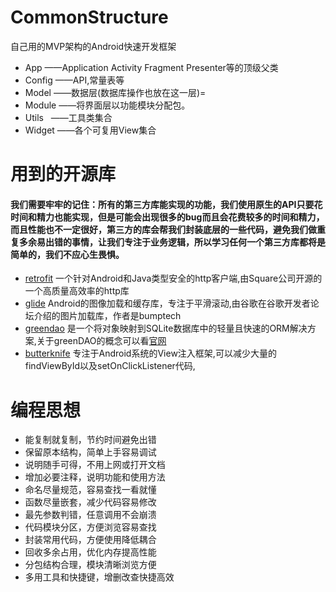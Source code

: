 # CommonStructure
自己用的MVP架构的Android快速开发框架

* App  ——Application Activity Fragment Presenter等的顶级父类
* Config  ——API,常量表等
* Model  ——数据层(数据库操作也放在这一层)=
* Module ——将界面层以功能模块分配包。
* Utils    ——工具类集合
* Widget  ——各个可复用View集合

# 用到的开源库
#### 我们需要牢牢的记住：所有的第三方库能实现的功能，我们使用原生的API只要花时间和精力也能实现，但是可能会出现很多的bug而且会花费较多的时间和精力，而且性能也不一定很好，第三方的库会帮我们封装底层的一些代码，避免我们做重复多余易出错的事情，让我们专注于业务逻辑，所以学习任何一个第三方库都将是简单的，我们不应心生畏惧。
* [retrofit](http://square.github.io/retrofit) 一个针对Android和Java类型安全的http客户端,由Square公司开源的一个高质量高效率的http库
* [glide](https://github.com/bumptech/glide) Android的图像加载和缓存库，专注于平滑滚动,由谷歌在谷歌开发者论坛介绍的图片加载库，作者是bumptech
* [greendao](https://github.com/greenrobot/greenDAO) 是一个将对象映射到SQLite数据库中的轻量且快速的ORM解决方案,关于greenDAO的概念可以看[官网](http://greenrobot.org/greendao/)
* [butterknife](https://github.com/JakeWharton/butterknife) 专注于Android系统的View注入框架,可以减少大量的findViewById以及setOnClickListener代码,
# 编程思想

* 能复制就复制，节约时间避免出错
* 保留原本结构，简单上手容易调试
* 说明随手可得，不用上网或打开文档
* 增加必要注释，说明功能和使用方法
* 命名尽量规范，容易查找一看就懂
* 函数尽量嵌套，减少代码容易修改
* 最先参数判错，任意调用不会崩溃
* 代码模块分区，方便浏览容易查找
* 封装常用代码，方便使用降低耦合
* 回收多余占用，优化内存提高性能
* 分包结构合理，模块清晰浏览方便
* 多用工具和快捷键，增删改查快捷高效